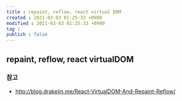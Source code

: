 ```yaml
---
title : repaint, reflow, react virtual DOM
created : 2021-03-03 01:25:33 +0900
modified : 2021-03-03 01:25:33 +0900
tag : 
publish : false
---
```

## repaint, reflow, react virtualDOM

### 참고

-   http://blog.drakejin.me/React-VirtualDOM-And-Repaint-Reflow/

